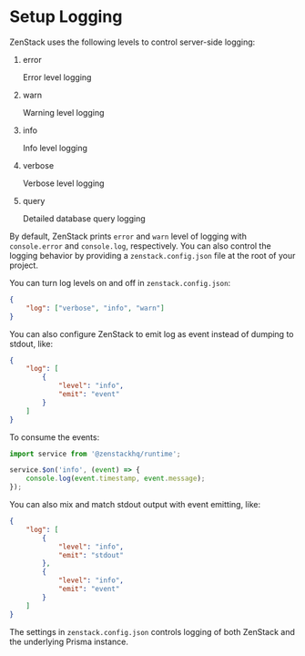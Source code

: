 # Setup Logging

ZenStack uses the following levels to control server-side logging:

1. error

    Error level logging

1. warn

    Warning level logging

1. info

    Info level logging

1. verbose

    Verbose level logging

1. query

    Detailed database query logging

By default, ZenStack prints `error` and `warn` level of logging with `console.error` and `console.log`, respectively. You can also control the logging behavior by providing a `zenstack.config.json` file at the root of your project.

You can turn log levels on and off in `zenstack.config.json`:

```json
{
    "log": ["verbose", "info", "warn"]
}
```

You can also configure ZenStack to emit log as event instead of dumping to stdout, like:

```json
{
    "log": [
        {
            "level": "info",
            "emit": "event"
        }
    ]
}
```

To consume the events:

```ts
import service from '@zenstackhq/runtime';

service.$on('info', (event) => {
    console.log(event.timestamp, event.message);
});
```

You can also mix and match stdout output with event emitting, like:

```json
{
    "log": [
        {
            "level": "info",
            "emit": "stdout"
        },
        {
            "level": "info",
            "emit": "event"
        }
    ]
}
```

The settings in `zenstack.config.json` controls logging of both ZenStack and the underlying Prisma instance.
